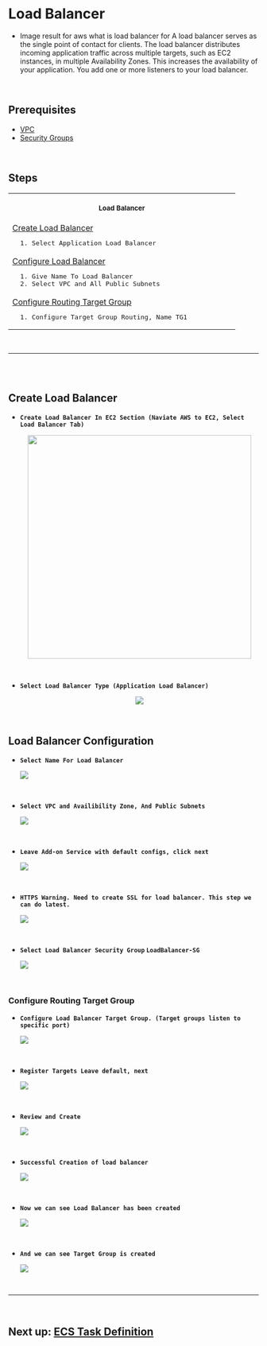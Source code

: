 # Load Balancer

- Image result for aws what is load balancer for A load balancer serves as the single point of contact for clients. The load balancer distributes incoming application traffic across multiple targets, such as EC2 instances, in multiple Availability Zones. This increases the availability of your application. You add one or more listeners to your load balancer.

<br/>

## Prerequisites

- [VPC](https://github.com/edo92/AWS-ECS-Hosting-Pipeline/blob/docs/vpc/vpc.md#aws-vpc-virtual-private-network)
- [Security Groups](https://github.com/edo92/AWS-ECS-Hosting-Pipeline/blob/docs/securitygroup/securitygroup.md#security-security-groups)

<br/>

## Steps

<table align="center">
  <tr>
    <th align="center">
      <img width="441" height="1" />
      <p>
        <small>Load Balancer</small>
      </p>
    </th>
  </tr>
  <tr>
    <td>
      <a
        href="https://github.com/edo92/AWS-ECS-Hosting-Pipeline/blob/docs/loadbalancer/loadbalancer.md#create-load-balancer"
        >Create Load Balancer</a
      >
      <pre>  1. Select Application Load Balancer</pre>
    </td>
  </tr>
  <tr>
    <td>
        <a
          href="https://github.com/edo92/AWS-ECS-Hosting-Pipeline/blob/docs/loadbalancer/loadbalancer.md#load-balancer-configuration"
          >Configure Load Balancer</a
        >
        <pre>  1. Give Name To Load Balancer <br/>  2. Select VPC and All Public Subnets</pre>
    </td>
  </tr>
  <tr>
    <td>
      <a
        href="https://github.com/edo92/AWS-ECS-Hosting-Pipeline/blob/docs/loadbalancer/loadbalancer.md#configure-routing-target-group"
        >Configure Routing Target Group</a
      >
      <pre>  1. Configure Target Group Routing, Name TG1</pre>
    </td>
  </tr>
</table>

<br/>

---

<br/>
<br/>

## Create Load Balancer

- **`Create Load Balancer In EC2 Section (Naviate AWS to EC2, Select Load Balancer Tab)`**
  <p align="center">
    <img src="https://github.com/edo92/AWS-ECS-Hosting-Pipeline/blob/docs/loadbalancer/images/loadbalancer-dashboard.png" height="450px"/>
  </p>

<br/>

- **`Select Load Balancer Type (Application Load Balancer)`**
  <p align="center">
    <img src="https://github.com/edo92/AWS-ECS-Hosting-Pipeline/blob/docs/loadbalancer/images/loadbalancer-type.png" hight="450px"/>
  </p>

<br/>

## Load Balancer Configuration

- **`Select Name For Load Balancer`**
  <p>
    <img src="https://github.com/edo92/AWS-ECS-Hosting-Pipeline/blob/docs/loadbalancer/images/loadbalancer-config.png"/>
  </p>

<br/>

- **`Select VPC and Availibility Zone, And Public Subnets`**
  <p>
    <img src="https://github.com/edo92/AWS-ECS-Hosting-Pipeline/blob/docs/loadbalancer/images/loadbalancer-availibility-zone.png"/>
  </p>

<br/>

- **`Leave Add-on Service with default configs, click next`**
  <p>
    <img src="https://github.com/edo92/AWS-ECS-Hosting-Pipeline/blob/docs/loadbalancer/images/loadbalancer-addon.png"/>
  </p>

<br/>

- **`HTTPS Warning. Need to create SSL for load balancer. This step we can do latest.`**
  <p>
    <img src="https://github.com/edo92/AWS-ECS-Hosting-Pipeline/blob/docs/loadbalancer/images/loadbalancer-ssl-warning.png"/>
  </p>

<br/>

- **`Select Load Balancer Security Group` `LoadBalancer-SG`**
  <p>
    <img src="https://github.com/edo92/AWS-ECS-Hosting-Pipeline/blob/docs/loadbalancer/images/loadbalancer-security-group.png"/>
  </p>

<br/>

### Configure Routing Target Group

- **`Configure Load Balancer Target Group. (Target groups listen to specific port)`**
  <p>
    <img src="https://github.com/edo92/AWS-ECS-Hosting-Pipeline/blob/docs/loadbalancer/images/loadbalancer-target-group.png"/>
  </p>

<br/>

- **`Register Targets Leave default, next`**
  <p>
    <img src="https://github.com/edo92/AWS-ECS-Hosting-Pipeline/blob/docs/loadbalancer/images/loadbalancer-register-target.png"/>
  </p>

<br/>

- **`Review and Create`**
  <p>
    <img src="https://github.com/edo92/AWS-ECS-Hosting-Pipeline/blob/docs/loadbalancer/images/loadbalancer-review.png"/>
  </p>

<br/>

- **`Successful Creation of load balancer`**
  <p>
    <img src="https://github.com/edo92/AWS-ECS-Hosting-Pipeline/blob/docs/loadbalancer/images/loadbalancer-creation-success.png"/>
  </p>

<br/>

- **`Now we can see Load Balancer has been created`**
  <p>
    <img src="https://github.com/edo92/AWS-ECS-Hosting-Pipeline/blob/docs/loadbalancer/images/loadbalancer-listed.png"/>
  </p>

<br/>

- **`And we can see Target Group is created`**
  <p>
    <img src="https://github.com/edo92/AWS-ECS-Hosting-Pipeline/blob/docs/loadbalancer/images/loadbalancer-target-group-listed.png"/>
  </p>

<br/>

---

<br/>

## Next up: [ECS Task Definition](https://github.com/edo92/AWS-ECS-Hosting-Pipeline/blob/docs/ecs/ecstaskdef.md#ecs-task-definition)

